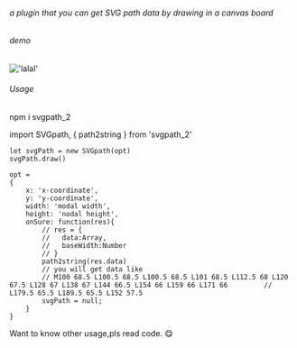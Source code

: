 ###### a plugin that you can get SVG path data by drawing in a canvas board

###### demo
!['lalal'](http://b00.cdn.ipalfish.com/0/img/12/8b/7d9381a1a304a13d1e2048606afc)

###### Usage
npm i svgpath_2

import SVGpath, { path2string } from 'svgpath_2'

```
let svgPath = new SVGpath(opt)
svgPath.draw()
```
```
opt =
{
    x: 'x-coordinate',    
    y: 'y-coordinate',
    width: 'modal width',
    height: 'nodal height',
    onSure: function(res){
        // res = {
        //   data:Array,
        //   baseWidth:Number
        // }
        path2string(res.data)
        // you will get data like 
        // M100 68.5 L100.5 68.5 L100.5 68.5 L101 68.5 L112.5 68 L120 67.5 L128 67 L138 67 L144 66.5 L154 66 L159 66 L171 66         // L179.5 65.5 L189.5 65.5 L152 57.5 
        svgPath = null;
    }
}
```
Want to know other usage,pls read code. 
:yum:
